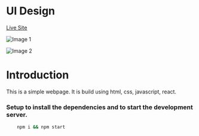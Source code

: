 # UI Design

[Live Site](https://unoiatech-assignment.netlify.app/ "UNO-Assignment")

![Image 1](https://user-images.githubusercontent.com/59872341/233527159-d7b4d52e-5553-4b4c-a48b-8b3d01b755a1.png)

![Image 2](https://user-images.githubusercontent.com/59872341/233627272-b5231b03-9a7d-430b-93f7-e60c48ecaf22.png)

# Introduction

This is a simple webpage.
It is build using html, css, javascript, react.

### Setup to install the dependencies and to start the development server.

```bash
    npm i && npm start
```
